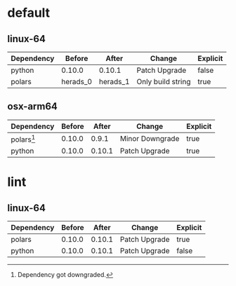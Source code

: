 # default

## linux-64

| Dependency | Before | After | Change | Explicit |
| - | - | - | - | - |
| python | 0.10.0 | 0.10.1 | Patch Upgrade | false |
| polars | herads_0 | herads_1 | Only build string | true |

## osx-arm64

| Dependency | Before | After | Change | Explicit |
| - | - | - | - | - |
| polars[^2] | 0.10.0 | 0.9.1 | Minor Downgrade | true |
| python | 0.10.0 | 0.10.1 | Patch Upgrade | true |

# lint

## linux-64

| Dependency | Before | After | Change | Explicit |
| - | - | - | - | - |
| polars | 0.10.0 | 0.10.1 | Patch Upgrade | true |
| python | 0.10.0 | 0.10.1 | Patch Upgrade | false |

[^1]: *Cursive* means explicit dependency.
[^2]: Dependency got downgraded.
